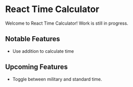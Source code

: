 # React Time Calculator

Welcome to React Time Calculator! Work is still in progress.

## Notable Features
- Use addition to calculate time

## Upcoming Features
- Toggle between military and standard time.
